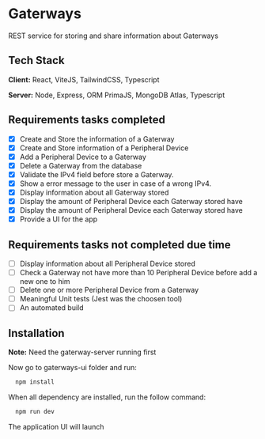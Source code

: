 # Gaterways

REST service for storing and share information about Gaterways

## Tech Stack

**Client:** React, ViteJS, TailwindCSS, Typescript

**Server:** Node, Express, ORM PrimaJS, MongoDB Atlas, Typescript

## Requirements tasks completed

-   [x] Create and Store the information of a Gaterway
-   [x] Create and Store information of a Peripheral Device
-   [x] Add a Peripheral Device to a Gaterway
-   [x] Delete a Gaterway from the database
-   [x] Validate the IPv4 field before store a Gaterway.
-   [x] Show a error message to the user in case of a wrong IPv4.
-   [x] Display information about all Gaterway stored
-   [x] Display the amount of Peripheral Device each Gaterway stored have
-   [x] Display the amount of Peripheral Device each Gaterway stored have
-   [x] Provide a UI for the app

## Requirements tasks not completed due time

-   [ ] Display information about all Peripheral Device stored
-   [ ] Check a Gaterway not have more than 10 Peripheral Device before add a new one to him
-   [ ] Delete one or more Peripheral Device from a Gaterway
-   [ ] Meaningful Unit tests (Jest was the choosen tool)
-   [ ] An automated build

## Installation

**Note:** Need the gaterway-server running first

Now go to gaterways-ui folder and run:

```bash
  npm install
```

When all dependency are installed, run the follow command:

```bash
  npm run dev
```

The application UI will launch
